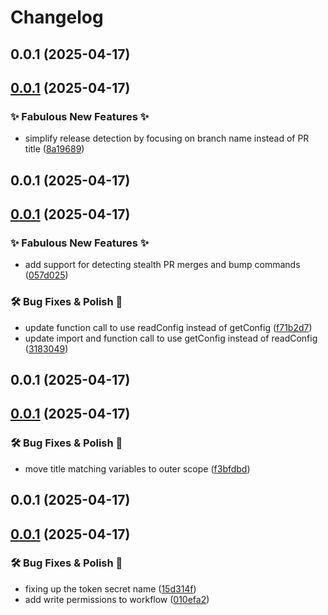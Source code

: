 # Changelog

## 0.0.1 (2025-04-17)

## [0.0.1](https://github.com/atikayda/release-manager/compare/v0.0.0...v0.0.1) (2025-04-17)

### ✨ Fabulous New Features ✨

* simplify release detection by focusing on branch name instead of PR title ([8a19689](https://github.com/atikayda/release-manager/commit/8a19689c738553c7363b914e31956e869dbf7bb5))



## 0.0.1 (2025-04-17)

## [0.0.1](https://github.com/atikayda/release-manager/compare/v0.0.0...v0.0.1) (2025-04-17)

### ✨ Fabulous New Features ✨

* add support for detecting stealth PR merges and bump commands ([057d025](https://github.com/atikayda/release-manager/commit/057d025428a8f2dc5c06ad4ff2b79595611ca912))

### 🛠️ Bug Fixes & Polish 💅

* update function call to use readConfig instead of getConfig ([f71b2d7](https://github.com/atikayda/release-manager/commit/f71b2d7434a60180806a147b4140855c4d697fda))
* update import and function call to use getConfig instead of readConfig ([3183049](https://github.com/atikayda/release-manager/commit/318304954f0680e13a6568f2940a7bd0907cf703))



## 0.0.1 (2025-04-17)

## [0.0.1](https://github.com/atikayda/release-manager/compare/v0.0.0...v0.0.1) (2025-04-17)

### 🛠️ Bug Fixes & Polish 💅

* move title matching variables to outer scope ([f3bfdbd](https://github.com/atikayda/release-manager/commit/f3bfdbd6bf1482a76d17bf98b11dcda8d9fff899))



## 0.0.1 (2025-04-17)

## [0.0.1](https://github.com/atikayda/release-manager/compare/v0.0.0...v0.0.1) (2025-04-17)

### 🛠️ Bug Fixes & Polish 💅

* fixing up the token secret name ([15d314f](https://github.com/atikayda/release-manager/commit/15d314fd0316a3bf404590486719e1f2475a946c))
* add write permissions to workflow ([010efa2](https://github.com/atikayda/release-manager/commit/010efa2f89a09ac4fa7a23c1e7a110807ec4b910))


